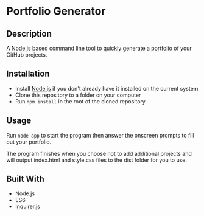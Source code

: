 # Portfolio Generator

## Description

A Node.js based command line tool to quickly generate a portfolio of your GitHub projects.

## Installation

* Install [Node.js](https://nodejs.org/) if you don't already have it installed on the current system
* Clone this repository to a folder on your computer
* Run `npm install` in the root of the cloned repository

## Usage

Run `node app` to start the program then answer the onscreen prompts to fill out your portfolio.

The program finishes when you choose not to add additional projects and will output index.html and style.css files to the dist folder for you to use.

## Built With

* Node.js
* ES6
* [Inquirer.js](https://www.npmjs.com/package/inquirer)
